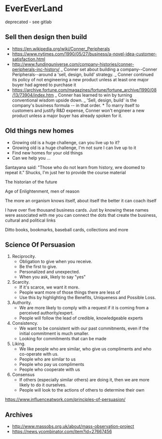 # EverEverLand

deprecated - see gitlab

## Sell then design then build

- https://en.wikipedia.org/wiki/Conner_Peripherals
- https://www.nytimes.com/1990/05/27/business/a-novel-idea-customer-satisfaction.html
- http://www.fundinguniverse.com/company-histories/conner-peripherals-inc-history/
  _ Conner set about building a company--Conner Peripherals--around a 'sell, design, build' strategy.
  _ Conner continued its policy of not engineering a new product unless at least one major buyer had agreed to purchase it
- https://archive.fortune.com/magazines/fortune/fortune_archive/1990/08/13/73904/index.htm
  _ Conner has learned to win by turning conventional wisdom upside down.
  _ 'Sell, design, build' is the company's business formula -- in that order. \* To marry itself to customers and justify R&D expense, Conner won't engineer a new product unless a major buyer has already spoken for it.

## Old things new homes

- Growing old is a huge challenge, can you live up to it?
- Growing old is a huge challenge, I'm not sure I can live up to it
- Find new homes for your old things
- Can we help you ...

Santayana said: "Those who do not learn from history, wre doomed to repeat it." Shucks, I'm just her to provide the course material

The historian of the future

Age of Enlightenment, men of reason

The more an organism knows itself, about itself the better it can coach itself

I have over five thousand business cards. Just by knowing these names were associated with me you can connect the dots that create the business, cultural and political links

Ditto books, bookmarks, baseball cards, collections and more

## Science Of Persuasion

1. Reciprocity.
   - Obligation to give when you receive.
   - Be the first to give.
   - Personalized and unexpected.
   - When you ask, likely to say "yes"
2. Scarcity.
   - If it's scarce, we want it more.
   - People want more of those things there are less of
   - Use this by highlighting the Benefits, Uniqueness and Possible Loss.
3. Authority.
   - We are more likely to comply with a request if it is coming from a perceived authority/expert.
   - People will follow the lead of credible, knowledgeable experts
4. Consistency.
   - We want to be consistent with our past commitments, even if the initial commitment is much smaller.
   - Looking for commitments that can be made
5. Liking.
   - We like people who are similar, who give us compliments and who co-operate with us.
   - People who are similar to us
   - People who pay us compliments
   - People who cooperate with us
6. Consensus
   - If others (especially similar others) are doing it, then we are more likely to do it ourselves.
   - People will look to the actions of others to determine their own

https://www.influenceatwork.com/principles-of-persuasion/

## Archives

* http://www.massobs.org.uk/about/mass-observation-project
* https://news.ycombinator.com/item?id=27667456
